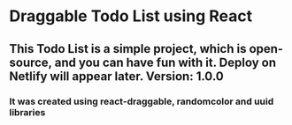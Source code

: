 # Draggable Todo List using React

## This Todo List is a simple project, which is open-source, and you can have fun with it. Deploy on Netlify will appear later. Version: 1.0.0

### It was created using react-draggable, randomcolor and uuid libraries